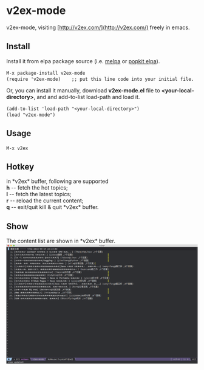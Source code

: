 # v2ex-mode
v2ex-mode, visiting [http://v2ex.com/](http://v2ex.com/) freely in emacs.

## Install
Install it from elpa package source (i.e. [melpa](https://melpa.org/) or [popkit elpa](https://elpa.popkit.org/)).  
```elisp
M-x package-install v2ex-mode
(require 'v2ex-mode)    ;; put this line code into your initial file.
```

Or, you can install it manually, download **v2ex-mode.el** file to **\<your-local-directory>**, and
and add-to-list load-path and load it.  
```elisp
(add-to-list 'load-path "<your-local-directory>")
(load "v2ex-mode")
```

## Usage
```elisp
M-x v2ex
```

## Hotkey
in \*v2ex* buffer, following are supported  
**h** -- fetch the hot topics;  
**l** -- fetch the latest topics;  
**r** -- reload the current content;  
**q** -- exit/quit kill & quit \*v2ex* buffer.

## Show
The content list are shown in \*v2ex* buffer.  
![](doc/v2ex.png "v2ex conent list")
